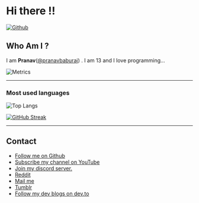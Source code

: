 
# Hi there !!
[
![Github](https://img.shields.io/github/followers/pranavbaburaj?label=Follow&style=social)](https://github.com/pranavbaburaj)
<br>

## Who Am I ?
  I am **Pranav**([@pranavbaburaj](https://twitter.com/baburaj_pranav)) . I am 13 and I love programming...
  <br>
 
![Metrics](https://metrics.lecoq.io/pranavbaburaj)
<hr>

### Most used languages
![Top Langs](https://github-readme-stats.vercel.app/api/top-langs/?username=pranavbaburaj&theme=tokyonight&layout=compact&hide_title=true)

[![GitHub Streak](https://github-readme-streak-stats.herokuapp.com/?user=pranavbaburaj&theme=dark&background=0D1117)]()

<hr>

## Contact

 - [Follow me on Github](https://github.com/pranavbaburaj)
 - [Subscribe my channel on YouTube](https://www.youtube.com/channel/UCXUbqWoz5V_Hoeofgbf6Mbw)
 - [Join my discord server.](https://discord.gg/ypqrAQwR)
 - [Reddit](https://www.reddit.com/user/pranavbaburaj)
 - [Mail me](mailto:code-roller@googlegroups.com)
 - [Tumblr](https://pranavbaburaj.tumblr.com/)
 - [Follow my dev blogs on dev.to](https://dev.to/pranavbaburaj)
